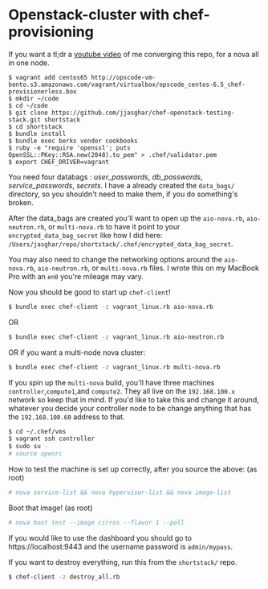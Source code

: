 # Openstack-cluster with chef-provisioning

If you want a tl;dr a [youtube video](https://www.youtube.com/watch?v=GBtIRfvLzW0) of me converging this repo, for a nova all
in one node.

```shell
$ vagrant add centos65 http://opscode-vm-bento.s3.amazonaws.com/vagrant/virtualbox/opscode_centos-6.5_chef-provisionerless.box
$ mkdir ~/code
$ cd ~/code
$ git clone https://github.com/jjasghar/chef-openstack-testing-stack.git shortstack
$ cd shortstack
$ bundle install
$ bundle exec berks vendor cookbooks
$ ruby -e "require 'openssl'; puts OpenSSL::PKey::RSA.new(2048).to_pem" > .chef/validator.pem
$ export CHEF_DRIVER=vagrant
```

You need four databags : *user_passwords*, *db_passwords*, *service_passwords*, *secrets*. I have a already created
the `data_bags/` directory, so you shouldn't need to make them, if you do something's broken.

After the data_bags are created you'll want to open up the `aio-nova.rb`, `aio-neutron.rb`, or `multi-nova.rb` to have it point to your
`encrypted_data_bag_secret` like how I did here: `/Users/jasghar/repo/shortstack/.chef/encrypted_data_bag_secret`.

You may also need to change the networking options around the `aio-nova.rb`, `aio-neutron.rb`, or `multi-nova.rb` files. I wrote this on
my MacBook Pro with an `en0` you're mileage may vary.

Now you should be good to start up `chef-client`!

```bash
$ bundle exec chef-client -z vagrant_linux.rb aio-nova.rb
```
OR
```bash
$ bundle exec chef-client -z vagrant_linux.rb aio-neutron.rb
```
OR if you want a multi-node nova cluster:
```bash
$ bundle exec chef-client -z vagrant_linux.rb multi-nova.rb
```

If you spin up the `multi-nova` build, you'll have three machines `controller`,`compute1`,and `compute2`. They all live on the
`192.168.100.x` network so keep that in mind. If you'd like to take this and change it around, whatever you decide your controller
node to be change anything that has the `192.168.100.60` address to that.

```bash
$ cd ~/.chef/vms
$ vagrant ssh controller
$ sudo su -
# source openrc
```

How to test the machine is set up correctly, after you source the above: (as root)

```bash
# nova service-list && nova hypervisor-list && nova image-list
```

Boot that image! (as root)

```bash
# nova boot test --image cirros --flavor 1 --poll
```

If you would like to use the dashboard you should go to https://localhost:9443 and the username password is `admin/mypass`.

If you want to destroy everything, run this from the `shortstack/` repo.

```bash
$ chef-client -z destroy_all.rb
```
